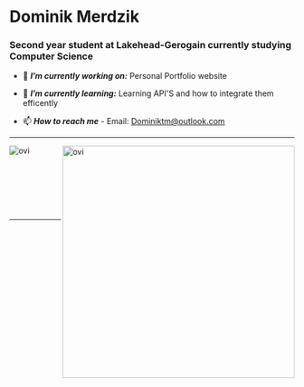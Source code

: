<h1>Dominik Merdzik</h1>
<h3>Second year student at Lakehead-Gerogain currently studying Computer Science</h3>

- 🔭 ***I’m currently working on:***   Personal Portfolio website

- 🌱 ***I’m currently learning:***   Learning API'S and how to integrate them efficently 

- 📫 ***How to reach me*** -  Email: Dominiktm@outlook.com

<hr>
<p><img align="left" src="https://github-readme-stats.vercel.app/api/top-langs?username=dominik-merdzik&show_icons=true&locale=en&layout=compact&theme=chartreuse-dark" alt="ovi" /></p>
<p>&nbsp;<img align="right" src="https://github-readme-stats.vercel.app/api?username=dominik-merdzik&show_icons=true&locale=en&theme=chartreuse-dark" alt="ovi" width="410" /></p>
<br><br><br><br><br>

-----
<!--
**dominik-merdzik/dominik-merdzik** is a ✨ _special_ ✨ repository because its `README.md` (this file) appears on your GitHub profile.

- 🔭 I’m currently working on ...
- 🌱 I’m currently learning ...
- 👯 I’m looking to collaborate on ...
- 🤔 I’m looking for help with ...
- 💬 Ask me about ...
- 📫 How to reach me: ...
- 😄 Pronouns: ...
- ⚡ Fun fact: ...
-->
